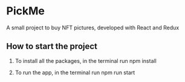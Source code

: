 # PickMe 
A small project to buy NFT pictures, developed with React and Redux

## How to start the project
1. To install all the packages, in the terminal run 
    npm install

2. To run the app, in the terminal run
    npm run start